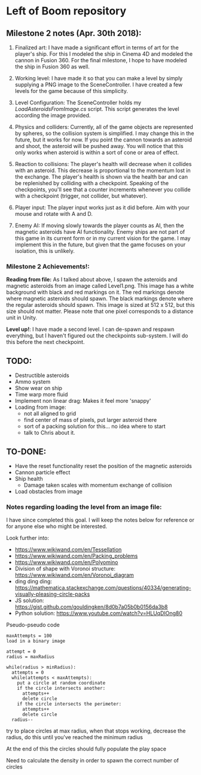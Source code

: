 # Left of Boom repository

## Milestone 2 notes (Apr. 30th 2018):
1. Finalized art: I have made a significant effort in terms of art for the player's ship. For this I modeled the ship in Cinema 4D and modeled the cannon in Fusion 360. For the final milestone, I hope to have modeled the ship in Fusion 360 as well.

2. Working level: I have made it so that you can make a level by simply supplying a PNG image to the SceneController. I have created a few levels for the game because of this simplicity.

3. Level Configuration: The SceneController holds my *LoadAsteroidsFromImage.cs* script. This script generates the level according the image provided.

4. Physics and colliders:  Currently, all of the game objects are represented by spheres, so the collision system is simplified. I may change this in the future, but it works for now. If you point the cannon towards an asteroid and shoot, the asteroid will be pushed away. You will notice that this only works when asteroid is within a sort of cone or area of effect.

5. Reaction to collisions: The player's health will decrease when it collides with an asteroid. This decrease is proportional to the momentum lost in the exchange. The player's health is shown via the health bar and can be replenished by colliding with a checkpoint. Speaking of the checkpoints, you'll see that a counter increments whenever you collide with a checkpoint (trigger, not collider, but whatever).

6. Player input: The player input works just as it did before. Aim with your mouse and rotate with A and D.

7. Enemy AI: If moving slowly towards the player counts as AI, then the magnetic asteroids have AI functionality. Enemy ships are not part of this game in its current form or in my current vision for the game. I may implement this in the future, but given that the game focuses on your isolation, this is unlikely.


### Milestone 2 Achievements!:

**Reading from file:** As I talked about above, I spawn the asteroids and magnetic asteroids from an image called Level1.png. This image has a white background with black and red markings on it. The red markings denote where magnetic asteroids should spawn. The black markings denote where the regular asteroids should spawn. This image is sized at 512 x 512, but this size should not matter. Please note that one pixel corresponds to a distance unit in Unity.

**Level up!**: I have made a second level. I can de-spawn and respawn everything, but I haven't figured out the checkpoints sub-system. I will do this before the next checkpoint. 

## TODO:
* Destructible asteroids
* Ammo system
* Show wear on ship
* Time warp more fluid
* Implement non linear drag: Makes it feel more 'snappy'
* Loading from image:
  * not all aligned to grid
  * find center of mass of pixels, put larger asteroid there
  * sort of a packing solution for this... no idea where to start
  * talk to Chris about it.


## TO-DONE:
* Have the reset functionality reset the position of the magnetic asteroids
* Cannon particle effect
* Ship health
  * Damage taken scales with momentum exchange of collision
* Load obstacles from image


### Notes regarding loading the level from an image file:

I have since completed this goal. I will keep the notes below for reference or for anyone else who might be interested.


Look further into:
* https://www.wikiwand.com/en/Tessellation
* https://www.wikiwand.com/en/Packing_problems
* https://www.wikiwand.com/en/Polyomino
* Division of shape with Voronoi structure: https://www.wikiwand.com/en/Voronoi_diagram
* ding ding ding: https://mathematica.stackexchange.com/questions/40334/generating-visually-pleasing-circle-packs
* JS solution: https://gist.github.com/gouldingken/8d0b7a05b0b0156da3b8
* Python solution: https://www.youtube.com/watch?v=HLUqDIOng80



Pseudo-pseudo code
```
maxAttempts = 100
load in a binary image

attempt = 0
radius = maxRadius

while(radius > minRadius):
  attempts = 0
  while(attempts < maxAttempts):
    put a circle at random coordinate
    if the circle intersects another:
      attempts++
      delete circle
    if the circle intersects the perimeter:
      attempts++
      delete circle
  radius--

```

try to place circles at max radius,
when that stops working, decrease the radius,
do this until you've reached the minimum radius

At the end of this the circles should fully populate the play space

Need to calculate the density in order to spawn the correct number of circles
